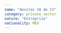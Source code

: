 ```yaml
---
name: "Aevitas SA de CV"
category: private_sector
nature: "Entreprise"
nationality: MEX
---
```

    
